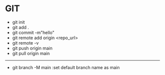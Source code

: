 # GIT
* git init 
* git add .
* git commit -m"hello"
* git remote add origin <repo_url> 
* git remote -v
* git push origin main
* git pull origin main
---
* git branch -M main :set default branch name as main
